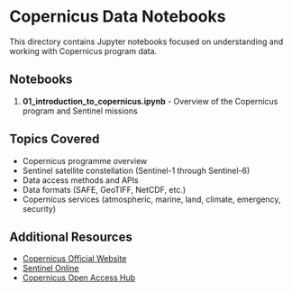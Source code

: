 # Copernicus Data Notebooks

This directory contains Jupyter notebooks focused on understanding and working with Copernicus program data.

## Notebooks

1. **01_introduction_to_copernicus.ipynb** - Overview of the Copernicus program and Sentinel missions

## Topics Covered

- Copernicus programme overview
- Sentinel satellite constellation (Sentinel-1 through Sentinel-6)
- Data access methods and APIs
- Data formats (SAFE, GeoTIFF, NetCDF, etc.)
- Copernicus services (atmospheric, marine, land, climate, emergency, security)

## Additional Resources

- [Copernicus Official Website](https://www.copernicus.eu/)
- [Sentinel Online](https://sentinels.copernicus.eu/)
- [Copernicus Open Access Hub](https://scihub.copernicus.eu/)
